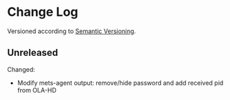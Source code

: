 Change Log
==========

Versioned according to [Semantic Versioning](http://semver.org/).

## Unreleased

Changed:

  * Modify mets-agent output: remove/hide password and add received pid from OLA-HD

<!-- link-labels -->
[0.0.1]: ../../compare/HEAD...v0.0.1
